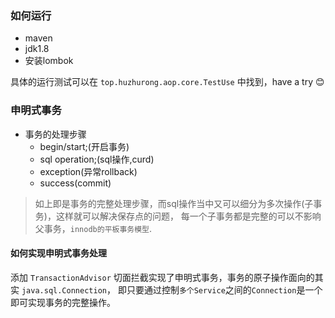 ### 如何运行

*   maven
*   jdk1.8
*   安装lombok

具体的运行测试可以在 `top.huzhurong.aop.core.TestUse` 中找到，have a try  😊

### 申明式事务

*   事务的处理步骤
    *   begin/start;(开启事务)
    *   sql operation;(sql操作,curd)
    *   exception(异常rollback)
    *   success(commit)

> 如上即是事务的完整处理步骤，而sql操作当中又可以细分为多次操作(子事务)，这样就可以解决保存点的问题，
每一个子事务都是完整的可以不影响父事务，`innodb的平板事务模型`.

#### 如何实现申明式事务处理

添加 `TransactionAdvisor` 切面拦截实现了申明式事务，事务的原子操作面向的其实 `java.sql.Connection`，
即只要通过控制`多个Service`之间的`Connection`是一个即可实现事务的完整操作。